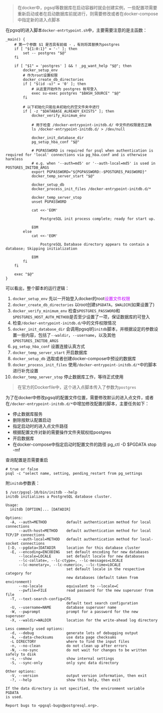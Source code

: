 > 在docker中，pgsql等数据库在启动容器时就会创建实例，一些配置项需要重新启动或者在启动数据库前就进行，则需要修改或者在docker-compose中指定新的进入点脚本

在pgsql的进入脚本`docker-entrtypoint.sh`中，主要需要注意的是主函数：
```shell
_main() {
	# 第一个参数 $1 是否具有前缀 - ，有则将其替换为postgres
	if [ "${1:0:1}" = '-' ]; then
		set -- postgres "$@"
	fi

	if [ "$1" = 'postgres' ] && ! _pg_want_help "$@"; then
		docker_setup_env
		# 作为root设置权限
		docker_create_db_directories
		if [ "$(id -u)" = '0' ]; then
			# 从这里开始作为 postgres 帐号登入
			exec su-exec postgres "$BASH_SOURCE" "$@"
		fi

		# 以下初始化只能在未初始化的空文件夹中进行
		if [ -z "$DATABASE_ALREADY_EXISTS" ]; then
			docker_verify_minimum_env

			# 用于检查 /docker-entrypoint-initdb.d/ 中文件的权限是否正确
			ls /docker-entrypoint-initdb.d/ > /dev/null

			docker_init_database_dir
			pg_setup_hba_conf "$@"

			# PGPASSWORD is required for psql when authentication is required for 'local' connections via pg_hba.conf and is otherwise harmless
			# e.g. when '--auth=md5' or '--auth-local=md5' is used in POSTGRES_INITDB_ARGS
			export PGPASSWORD="${PGPASSWORD:-$POSTGRES_PASSWORD}"
			docker_temp_server_start "$@"

			docker_setup_db
			docker_process_init_files /docker-entrypoint-initdb.d/*

			docker_temp_server_stop
			unset PGPASSWORD

			cat <<-'EOM'

				PostgreSQL init process complete; ready for start up.

			EOM
		else
			cat <<-'EOM'

				PostgreSQL Database directory appears to contain a database; Skipping initialization

			EOM
		fi
	fi

	exec "$@"
}
```

可以看出，整个脚本的运行逻辑：
1. `docker_setup_env` 先以一开始登入docker的root<font color="#c300ff">设置文件权限</font>
2. `docker_create_db_directories` 以root创建`$PGDATA`，`$WALDIR`(如果设置了)
3. `docker_verify_minimum_env` 检查`$POSTGRES_PASSWORD`和`$POSTGRES_HOST_AUTH_METHOD`是否至少设置了一项，保证数据库的可登入
4. 检查`/docker-entrypoint-initdb.d/`中的文件权限情况
5. `docker_init_database_dir` 会调用pgsql的`initdb`脚本，并根据设定的参数设置一些内容，包括了`--waldir`，`--username`，以及其他`$POSTGRES_INITDB_ARGS`
6. `pg_setup_hba_conf` 设置连接认真方式
7. `docker_temp_server_start` 开启数据库
8. `docker_setup_db` 选取或者创建docker-compose中预设的数据库
9. `docker_process_init_files` 使用`/docker-entrypoint-initdb.d/*`中的脚本进行补充设置
10. `docker_temp_server_stop` 停止数据库工作，等待正式使用
> 在官方的Dockerfile中，这个进入点脚本传入了参数为`postgres`

为了在docker中修改pgsql的配置文件位置，需要修改默认的进入点文件，或者在`/docker-entrypoint-initdb.d/*`中增加修改配置的脚本，主要任务如下：
- 停止数据库服务
- 删除按默认配置启动
- 指定启动时的进入点文件路径
- 根据配置文件对新的需要操作文件夹赋权给postgres
- 开启数据库
- 在docker-compose中指定启动时配置文件的路径
pg_ctl -D $PGDATA stop -mf

查询配置是否需要重启

```shell
# true or false
psql -c "select name, setting, pending_restart from pg_settings
```


附`initdb`参数表：
```shell
$ /usr/pgsql-10/bin/initdb --help
initdb initializes a PostgreSQL database cluster.

Usage:
  initdb [OPTION]... [DATADIR]

Options:
  -A, --auth=METHOD         default authentication method for local connections
      --auth-host=METHOD    default authentication method for local TCP/IP connections
      --auth-local=METHOD   default authentication method for local-socket connections
 [-D, --pgdata=]DATADIR     location for this database cluster
  -E, --encoding=ENCODING   set default encoding for new databases
      --locale=LOCALE       set default locale for new databases
      --lc-collate=, --lc-ctype=, --lc-messages=LOCALE
      --lc-monetary=, --lc-numeric=, --lc-time=LOCALE
                            set default locale in the respective category for
                            new databases (default taken from environment)
      --no-locale           equivalent to --locale=C
      --pwfile=FILE         read password for the new superuser from file
  -T, --text-search-config=CFG
                            default text search configuration
  -U, --username=NAME       database superuser name
  -W, --pwprompt            prompt for a password for the new superuser
  -X, --waldir=WALDIR       location for the write-ahead log directory

Less commonly used options:
  -d, --debug               generate lots of debugging output
  -k, --data-checksums      use data page checksums
  -L DIRECTORY              where to find the input files
  -n, --no-clean            do not clean up after errors
  -N, --no-sync             do not wait for changes to be written safely to disk
  -s, --show                show internal settings
  -S, --sync-only           only sync data directory

Other options:
  -V, --version             output version information, then exit
  -?, --help                show this help, then exit

If the data directory is not specified, the environment variable PGDATA
is used.

Report bugs to <pgsql-bugs@postgresql.org>.
```
